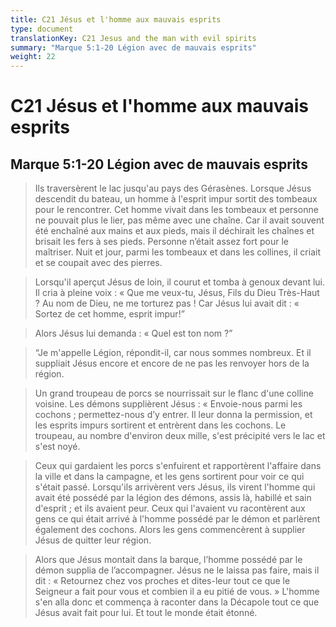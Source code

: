 ```yaml
---
title: C21 Jésus et l'homme aux mauvais esprits
type: document
translationKey: C21 Jesus and the man with evil spirits
summary: "Marque 5:1-20 Légion avec de mauvais esprits"
weight: 22
---
```

# C21 Jésus et l'homme aux mauvais esprits

## Marque 5:1-20 Légion avec de mauvais esprits

>   Ils traversèrent le lac jusqu'au pays des Gérasènes. Lorsque Jésus descendit du bateau, un homme à l'esprit impur sortit des tombeaux pour le rencontrer. Cet homme vivait dans les tombeaux et personne ne pouvait plus le lier, pas même avec une chaîne. Car il avait souvent été enchaîné aux mains et aux pieds, mais il déchirait les chaînes et brisait les fers à ses pieds. Personne n’était assez fort pour le maîtriser. Nuit et jour, parmi les tombeaux et dans les collines, il criait et se coupait avec des pierres.

>   Lorsqu'il aperçut Jésus de loin, il courut et tomba à genoux devant lui. Il cria à pleine voix : « Que me veux-tu, Jésus, Fils du Dieu Très-Haut ? Au nom de Dieu, ne me torturez pas ! Car Jésus lui avait dit : « Sortez de cet homme, esprit impur!”

>   Alors Jésus lui demanda : « Quel est ton nom ?”

>   “Je m'appelle Légion, répondit-il, car nous sommes nombreux. Et il suppliait Jésus encore et encore de ne pas les renvoyer hors de la région.

>   Un grand troupeau de porcs se nourrissait sur le flanc d'une colline voisine. Les démons supplièrent Jésus : « Envoie-nous parmi les cochons ; permettez-nous d’y entrer. Il leur donna la permission, et les esprits impurs sortirent et entrèrent dans les cochons. Le troupeau, au nombre d'environ deux mille, s'est précipité vers le lac et s'est noyé.

>   Ceux qui gardaient les porcs s'enfuirent et rapportèrent l'affaire dans la ville et dans la campagne, et les gens sortirent pour voir ce qui s'était passé. Lorsqu'ils arrivèrent vers Jésus, ils virent l'homme qui avait été possédé par la légion des démons, assis là, habillé et sain d'esprit ; et ils avaient peur. Ceux qui l'avaient vu racontèrent aux gens ce qui était arrivé à l'homme possédé par le démon et parlèrent également des cochons. Alors les gens commencèrent à supplier Jésus de quitter leur région.

>   Alors que Jésus montait dans la barque, l’homme possédé par le démon supplia de l’accompagner. Jésus ne le laissa pas faire, mais il dit : « Retournez chez vos proches et dites-leur tout ce que le Seigneur a fait pour vous et combien il a eu pitié de vous. » L'homme s'en alla donc et commença à raconter dans la Décapole tout ce que Jésus avait fait pour lui. Et tout le monde était étonné.

